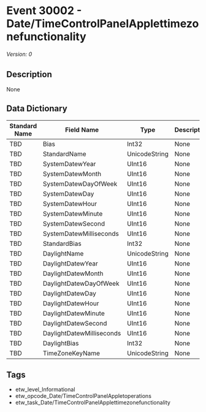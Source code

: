 # Event 30002 - Date/TimeControlPanelApplettimezonefunctionality
###### Version: 0

## Description
None

## Data Dictionary
|Standard Name|Field Name|Type|Description|Sample Value|
|---|---|---|---|---|
|TBD|Bias|Int32|None|`None`|
|TBD|StandardName|UnicodeString|None|`None`|
|TBD|SystemDatewYear|UInt16|None|`None`|
|TBD|SystemDatewMonth|UInt16|None|`None`|
|TBD|SystemDatewDayOfWeek|UInt16|None|`None`|
|TBD|SystemDatewDay|UInt16|None|`None`|
|TBD|SystemDatewHour|UInt16|None|`None`|
|TBD|SystemDatewMinute|UInt16|None|`None`|
|TBD|SystemDatewSecond|UInt16|None|`None`|
|TBD|SystemDatewMilliseconds|UInt16|None|`None`|
|TBD|StandardBias|Int32|None|`None`|
|TBD|DaylightName|UnicodeString|None|`None`|
|TBD|DaylightDatewYear|UInt16|None|`None`|
|TBD|DaylightDatewMonth|UInt16|None|`None`|
|TBD|DaylightDatewDayOfWeek|UInt16|None|`None`|
|TBD|DaylightDatewDay|UInt16|None|`None`|
|TBD|DaylightDatewHour|UInt16|None|`None`|
|TBD|DaylightDatewMinute|UInt16|None|`None`|
|TBD|DaylightDatewSecond|UInt16|None|`None`|
|TBD|DaylightDatewMilliseconds|UInt16|None|`None`|
|TBD|DaylightBias|Int32|None|`None`|
|TBD|TimeZoneKeyName|UnicodeString|None|`None`|

## Tags
* etw_level_Informational
* etw_opcode_Date/TimeControlPanelAppletoperations
* etw_task_Date/TimeControlPanelApplettimezonefunctionality